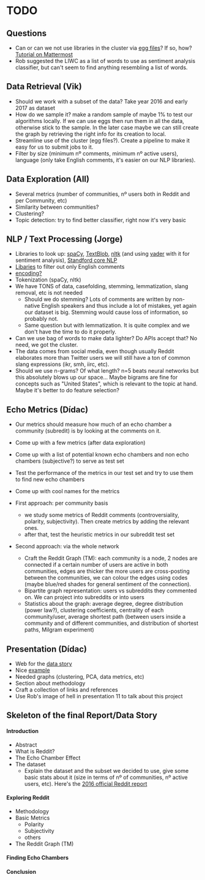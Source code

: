 # TODO

## Questions

- Can or can we not use libraries in the cluster via [egg files](https://stackoverflow.com/questions/2026395/how-to-create-python-egg-file)? If so, how? [Tutorial on Mattermost](https://mrtopf.de/en/a-small-introduction-to-python-eggs/)
- Rob suggested the LIWC as a list of words to use as sentiment analysis classifier, but can't seem to find anything resembling a list of words.

## Data Retrieval (Vik)

- Should we work with a subset of the data? Take year 2016 and early 2017 as dataset
- How do we sample it? make a random sample of maybe 1% to test our algorithms locally. If we can use eggs then run them in all the data, otherwise stick to the sample. In the later case maybe we can still create the graph by retrieving the right info for its creation to local.
- Streamline use of the cluster (egg files?). Create a pipeline to make it easy for us to submit jobs to it.
- Filter by size (minimum nº comments, minimum nº active users), language (only take English comments, it's easier on our NLP libraries).

## Data Exploration (All)

- Several metrics (number of communities, nº users both in Reddit and per Community, etc)
- Similarity between communities?
- Clustering?
- Topic detection: try to find better classifier, right now it's very basic

## NLP / Text Processing (Jorge)

- Libraries to look up: [spaCy](https://spacy.io/), [TextBlob](https://textblob.readthedocs.io/en/dev/), [nltk](https://www.nltk.org/) (and using [vader](http://www.nltk.org/howto/sentiment.html) with it for sentiment analysis), [Standford core NLP](https://stanfordnlp.github.io/CoreNLP/)
- [Libaries](https://github.com/shuyo/language-detection) to filter out only English comments
- [encoding?](https://www.reddit.com/r/redditdev/comments/178mk1/praw_encoding_question/)
- Tokenization (spaCy, nltk)
- We have TONS of data, casefolding, stemming, lemmatization, slang removal, etc is not needed
  - Should we do stemming? Lots of comments are written by non-native English speakers and thus include a lot of mistakes, yet again our dataset is big. Stemming would cause loss of information, so probably not.
  - Same question but with lemmatization. It is quite complex and we don't have the time to do it properly.
- Can we use bag of words to make data lighter? Do APIs accept that? No need, we got the cluster.
- The data comes from social media, even though usually Reddit elaborates more than Twitter users we will still have a ton of common slang expressions (ikr, smh, iirc, etc).
- Should we use n-grams? Of what length? n=5 beats neural networks but this absolutely blows up our space... Maybe bigrams are fine for concepts such as "United States", which is relevant to the topic at hand. Maybe it's better to do feature selection?

## Echo Metrics (Dídac)

- Our metrics should measure how much of an echo chamber a community (subredit) is by looking at the comments on it.
- Come up with a few metrics (after data exploration)
- Come up with a list of potential known echo chambers and non echo chambers (subjective?) to serve as test set
- Test the performance of the metrics in our test set and try to use them to find new echo chambers
- Come up with cool names for the metrics

- First approach: per community basis
  - we study some metrics of Reddit comments (controversiality, polarity, subjectivity). Then create metrics by adding the relevant ones.
  - after that, test the heuristic metrics in our subreddit test set

- Second approach: via the whole network
  - Craft the Reddit Graph (TM): each community is a node, 2 nodes are connected if a certain number of users are active in both communities, edges are thicker the more users are cross-posting between the communities, we can colour the edges using codes (maybe blue/red shades for general sentiment of the connection).
  - Bipartite graph representation: users vs subreddits they commented on. We can project into subreddits or into users
  - Statistics about the graph: average degree, degree distribution (power law?), clustering coefficients, centrality of each community/user, average shortest path (between users inside a community and of different communities, and distribution of shortest paths, Milgram experiment)




## Presentation (Dídac)

- Web for the [data story](https://project-echo-chamber.github.io/)
- Nice [example](https://dlab.epfl.ch/2017-08-30-of-sheep-and-beer/)
- Needed graphs (clustering, PCA, data metrics, etc)
- Section about methodology
- Craft a collection of links and references
- Use Rob's image of hell in presentation 11 to talk about this project


## Skeleton of the final Report/Data Story

#### Introduction
- Abstract
- What is Reddit?
- The Echo Chamber Effect
- The dataset
  - Explain the dataset and the subset we decided to use, give some basic stats about it (size in terms of nº of communities, nº active users, etc). Here's the [2016 official Reddit report]()

#### Exploring Reddit
- Methodology
- Basic Metrics
  - Polarity
  - Subjectivity
  - others
- The Reddit Graph (TM)

#### Finding Echo Chambers

#### Conclusion
